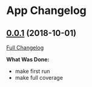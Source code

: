 # App Changelog

## [0.0.1](https://github.com/user/app/tree/0.0.2) (2018-10-01)
[Full Changelog](https://github.com/user/app/compare/0.0.1...0.0.2)

**What Was Done:**

- make first run
- make full coverage

